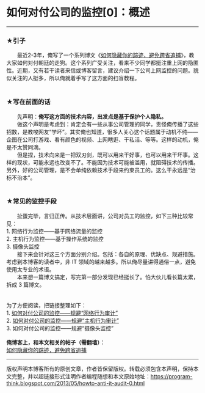 # 如何对付公司的监控[0]：概述 

-----

<div class="post-body entry-content">
<h3>★引子</h3>　　最近2-3年，俺写了一个系列博文《<a href="http://program-think.blogspot.com/2010/04/howto-cover-your-tracks-0.html">如何隐藏你的踪迹，避免跨省追捕</a>》，教大家如何对付朝廷的走狗。这个系列广受关注，看来不少同学都挺注重上网的隐匿性。近期，又有若干读者来信或博客留言，建议介绍一下公司上网监控的问题。貌似关注的人挺多，所以俺就着手写了这方面的扫盲教程。<a name="more"></a><br/>
<br/>
<h3>★写在前面的话</h3>　　先声明：<b>俺写这方面的技术内容，出发点是基于保护个人隐私。</b><br/>
　　做这个声明是考虑到：肯定会有一些从事公司管理的同学，责怪俺传播了这些招数，是教唆网友“学坏”。其实俺也知道，很多人关心这个话题属于动机不纯——企图在公司打游戏、看有颜色的视频、上网瞎逛、干私活、等等。这样的动机，俺是不太赞同滴。<br/>
　　但是捏，技术向来是一把双刃剑，既可以用来干好事，也可以用来干坏事。这样的现状，可能永远也改变不了。不能因为技术可能被滥用，就阻碍技术的传播。另外，好的公司管理，是不会单纯依赖技术手段来约束员工的。这么干永远是“治标不治本”。<br/>
<br/>
<h3>★常见的监控手段</h3>　　扯蛋完毕，言归正传。从技术层面讲，公司对员工的监控，如下三种比较常见：<br/>
1. 网络行为监控——基于网络流量的监控<br/>
2. 主机行为监控——基于操作系统的监控<br/>
3. 摄像头监控<br/>
　　接下来会针对这三个方面分别介绍。包括：各自的原理、优缺点、规避措施。考虑到本博客的读者中，非 IT 领域的越来越多。所以俺尽量讲得通俗一点，避免使用太专业的术语。<br/>
　　本来想一篇博文搞定，写完第一部分发现已经挺长了。怕大伙儿看长篇太累，拆成 3 篇博文。<br/>
<br/>
<a name="index"> </a><br/>
为了方便阅读，把链接整理如下：<br/>
1. <a href="http://program-think.blogspot.com/2013/05/howto-anti-it-audit-1.html">如何对付公司的监控——规避“网络行为审计”</a><br/>
2. <a href="http://program-think.blogspot.com/2013/05/howto-anti-it-audit-2.html">如何对付公司的监控——规避“主机行为审计”</a><br/>
3. 如何对付公司的监控——规避“摄像头监控”<br/>
<br/>
<b>俺博客上，和本文相关的帖子（需翻墙）</b>：<br/>
<a href="http://program-think.blogspot.com/2010/04/howto-cover-your-tracks-0.html">如何隐藏你的踪迹，避免跨省追捕</a>
</div>


------------------------------------------------

版权声明本博客所有的原创文章，作者皆保留版权。转载必须包含本声明，保持本文完整，并以超链接形式注明作者编程随想和本文原始地址：https://program-think.blogspot.com/2013/05/howto-anti-it-audit-0.html
